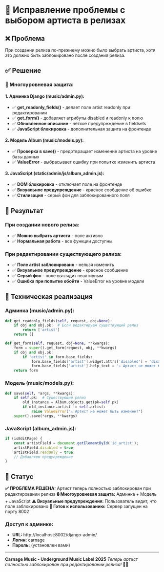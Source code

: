 # 🎵 Исправление проблемы с выбором артиста в релизах

## ❌ Проблема
При создании релиза по-прежнему можно было выбрать артиста, хотя это должно быть заблокировано после создания релиза.

## ✅ Решение

### 🔧 Многоуровневая защита:

#### 1. **Админка Django (music/admin.py)**:
- ✅ **get_readonly_fields()** - делает поле artist readonly при редактировании
- ✅ **get_form()** - добавляет атрибуты disabled и readonly к полю
- ✅ **Обновленное описание** - четкое предупреждение в fieldsets
- ✅ **JavaScript блокировка** - дополнительная защита на фронтенде

#### 2. **Модель Album (music/models.py)**:
- ✅ **Проверка в save()** - предотвращает изменение артиста на уровне базы данных
- ✅ **ValueError** - выбрасывает ошибку при попытке изменить артиста

#### 3. **JavaScript (static/admin/js/album_admin.js)**:
- ✅ **DOM блокировка** - отключает поле на фронтенде
- ✅ **Визуальное предупреждение** - красное сообщение об ошибке
- ✅ **Стилизация** - серый фон для заблокированного поля

## 🎯 Результат

### При создании нового релиза:
- ✅ **Можно выбрать артиста** - поле активно
- ✅ **Нормальная работа** - все функции доступны

### При редактировании существующего релиза:
- ✅ **Поле artist заблокировано** - нельзя изменить
- ✅ **Визуальное предупреждение** - красное сообщение
- ✅ **Серый фон** - поле выглядит неактивным
- ✅ **Ошибка при попытке обойти** - ValueError на уровне модели

## 🚀 Техническая реализация

### Админка (music/admin.py):
```python
def get_readonly_fields(self, request, obj=None):
    if obj and obj.pk:  # Если редактируем существующий релиз
        return ['artist']
    return []

def get_form(self, request, obj=None, **kwargs):
    form = super().get_form(request, obj, **kwargs)
    if obj and obj.pk:
        if 'artist' in form.base_fields:
            form.base_fields['artist'].widget.attrs['disabled'] = 'disabled'
            form.base_fields['artist'].help_text = '⚠️ Артист не может быть изменен'
    return form
```

### Модель (music/models.py):
```python
def save(self, *args, **kwargs):
    if self.pk:  # Существующий релиз
        old_instance = Album.objects.get(pk=self.pk)
        if old_instance.artist != self.artist:
            raise ValueError("⚠️ Артист не может быть изменен!")
    super().save(*args, **kwargs)
```

### JavaScript (album_admin.js):
```javascript
if (isEditPage) {
    const artistField = document.getElementById('id_artist');
    artistField.disabled = true;
    artistField.readOnly = true;
    // Добавляем предупреждение
}
```

## 🎵 Статус

**✅ ПРОБЛЕМА РЕШЕНА:** Артист теперь полностью заблокирован при редактировании релиза
**🔒 Многоуровневая защита:** Админка + Модель + JavaScript
**⚠️ Визуальные предупреждения:** Пользователь видит, что поле заблокировано
**🚀 Готов к использованию:** Сервер запущен на порту 8002

### Доступ к админке:
- **URL:** http://localhost:8002/django-admin/
- **Логин:** carnage
- **Пароль:** (установлен вами)

---

**Carnage Music - Underground Music Label 2025**
*Теперь артист полностью заблокирован при редактировании релиза!* 🎵✨ 